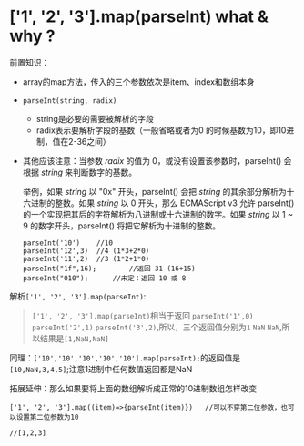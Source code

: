 # ['1', '2', '3'].map(parseInt) what & why ?

前置知识：

- array的map方法，传入的三个参数依次是item、index和数组本身
- `parseInt(string, radix)`
  - string是必要的需要被解析的字段
  - radix表示要解析字段的基数（一般省略或者为0 的时候基数为10，即10进制，值在2-36之间）

- 其他应该注意：当参数 *radix* 的值为 0，或没有设置该参数时，parseInt() 会根据 *string* 来判断数字的基数。

  举例，如果 *string* 以 "0x" 开头，parseInt() 会把 *string* 的其余部分解析为十六进制的整数。如果 *string* 以 0 开头，那么 ECMAScript v3 允许 parseInt() 的一个实现把其后的字符解析为八进制或十六进制的数字。如果 *string* 以 1 ~ 9 的数字开头，parseInt() 将把它解析为十进制的整数。

  ```shell
  parseInt('10')	//10
  parseInt('12',3)	//4 (1*3+2*0)
  parseInt('11',2)	//3 (1*2+1*0)
  parseInt("1f",16);		//返回 31 (16+15)
  parseInt("010");		//未定：返回 10 或 8
  ```

  

解析`['1', '2', '3'].map(parseInt)`:

> `['1', '2', '3'].map(parseInt)`相当于返回 `parseInt('1',0)` `parseInt('2',1)` `parseInt('3',2)`,所以，三个返回值分别为`1` `NaN` `NaN`,所以结果是`[1,NaN,NaN]`

同理：`['10','10','10','10','10'].map(parseInt);`的返回值是`[10,NaN,3,4,5]`;注意1进制中任何数值返回都是NaN



拓展延伸：那么如果要将上面的数组解析成正常的10进制数组怎样改变

```shell
['1', '2', '3'].map((item)=>{parseInt(item)})	//可以不穿第二位参数，也可以设置第二位参数为10

//[1,2,3]
```

